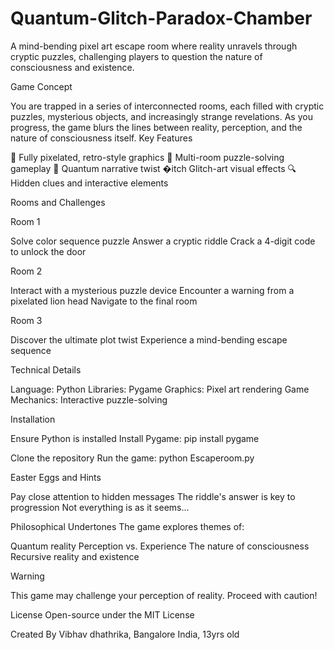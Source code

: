 # Quantum-Glitch-Paradox-Chamber
A mind-bending pixel art escape room where reality unravels through cryptic puzzles, challenging players to question the nature of consciousness and existence.

Game Concept

You are trapped in a series of interconnected rooms, each filled with cryptic puzzles, mysterious objects, and increasingly strange revelations. As you progress, the game blurs the lines between reality, perception, and the nature of consciousness itself.
Key Features

🎨 Fully pixelated, retro-style graphics
🧩 Multi-room puzzle-solving gameplay
🤯 Quantum narrative twist
�itch Glitch-art visual effects
🔍 Hidden clues and interactive elements

Rooms and Challenges

Room 1

Solve color sequence puzzle
Answer a cryptic riddle
Crack a 4-digit code to unlock the door

Room 2

Interact with a mysterious puzzle device
Encounter a warning from a pixelated lion head
Navigate to the final room

Room 3

Discover the ultimate plot twist
Experience a mind-bending escape sequence

Technical Details

Language: Python
Libraries: Pygame
Graphics: Pixel art rendering
Game Mechanics: Interactive puzzle-solving

Installation

Ensure Python is installed
Install Pygame:
pip install pygame

Clone the repository
Run the game:
python Escaperoom.py


Easter Eggs and Hints

Pay close attention to hidden messages
The riddle's answer is key to progression
Not everything is as it seems...

Philosophical Undertones
The game explores themes of:

Quantum reality
Perception vs. Experience
The nature of consciousness
Recursive reality and existence

Warning

This game may challenge your perception of reality. Proceed with caution! 



License
Open-source under the MIT License



Created By
Vibhav dhathrika, Bangalore India, 13yrs old
